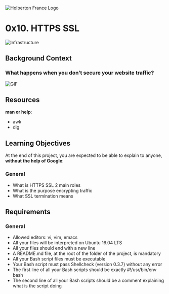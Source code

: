 ![Holberton France Logo](https://images.squarespace-cdn.com/content/v1/60bf70d860f31b4f60455443/1625061110826-904UGWRZ9PX81YWARXMT/HolbertonFRANCEFichier+16.png?format=1500w)

# 0x10. HTTPS SSL

![Infrastructure](https://s3.amazonaws.com/intranet-projects-files/holbertonschool-sysadmin_devops/276/FlhGPEK.png)

## Background Context
### What happens when you don’t secure your website traffic?

![GIF](https://s3.amazonaws.com/intranet-projects-files/holbertonschool-sysadmin_devops/276/xCmOCgw.gif)

## Resources
**man or help**:

- awk
- dig

## Learning Objectives
At the end of this project, you are expected to be able to explain to anyone, **without the help of Google**:

### General
- What is HTTPS SSL 2 main roles
- What is the purpose encrypting traffic
- What SSL termination means
## Requirements
### General
- Allowed editors: vi, vim, emacs
- All your files will be interpreted on Ubuntu 16.04 LTS
- All your files should end with a new line
- A README.md file, at the root of the folder of the project, is mandatory
- All your Bash script files must be executable
- Your Bash script must pass Shellcheck (version 0.3.7) without any error
- The first line of all your Bash scripts should be exactly #!/usr/bin/env bash
- The second line of all your Bash scripts should be a comment explaining what is the script doing

